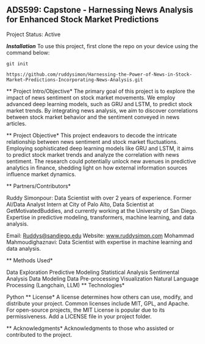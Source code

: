 ## ADS599: Capstone - Harnessing News Analysis for Enhanced Stock Market Predictions

Project Status: Active

***Installation*** 
To use this project, first clone the repo on your device using the command below:
```
git init

```

```
https://github.com/ruddysimon/Harnessing-the-Power-of-News-in-Stock-Market-Predictions-Incorporating-News-Analysis.git
```

** Project Intro/Objective*
The primary goal of this project is to explore the impact of news sentiment on stock market movements. We employ advanced deep learning models, such as GRU and LSTM, to predict stock market trends. By integrating news analysis, we aim to discover correlations between stock market behavior and the sentiment conveyed in news articles.

** Project Objective*
This project endeavors to decode the intricate relationship between news sentiment and stock market fluctuations. Employing sophisticated deep learning models like GRU and LSTM, it aims to predict stock market trends and analyze the correlation with news sentiment. The research could potentially unlock new avenues in predictive analytics in finance, shedding light on how external information sources influence market dynamics.

** Partners/Contributors*

Ruddy Simonpour: Data Scientist with over 2 years of experience. Former AI/Data Analyst Intern at City of Palo Alto, Data Scientist at GetMotivatedBuddies, and currently working at the University of San Diego. Expertise in predictive modeling, transformers, machine learning, and data analysis.

Email: Ruddys@sandiego.edu
Website: www.ruddysimon.com
Mohammad Mahmoudighaznavi: Data Scientist with expertise in machine learning and data analysis.

** Methods Used*

Data Exploration
Predictive Modeling
Statistical Analysis
Sentimental Analysis
Data Modeling
Data Pre-processing
Visualization
Natural Language Processing (Langchain, LLM)
** Technologies*

Python
** License*
A license determines how others can use, modify, and distribute your project. Common licenses include MIT, GPL, and Apache. For open-source projects, the MIT License is popular due to its permissiveness. Add a LICENSE file in your project folder.

** Acknowledgments*
Acknowledgments to those who assisted or contributed to the project.
